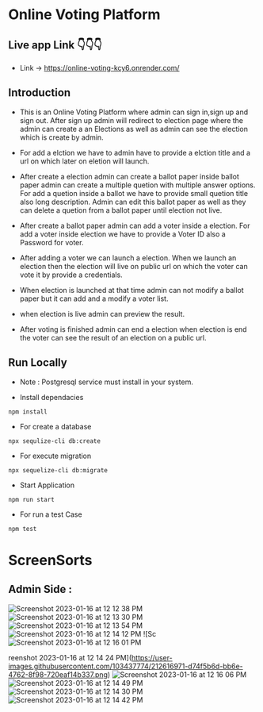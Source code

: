 # Online Voting Platform

## Live app Link :point_down::point_down::point_down:

- Link -> https://online-voting-kcy6.onrender.com/

## Introduction

- This is an Online Voting Platform where admin can sign in,sign up and sign out. After sign up admin will redirect to election page where the admin can create a an Elections as well as admin can see the election which is create by admin.

- For add a elction we have to admin have to provide a elction title and a url on which later on eletion will launch.

- After create a election admin can create a ballot paper inside ballot paper admin can create a multiple quetion with multiple answer options. For add a quetion inside a ballot we have to provide small quetion title also long description. Admin can edit this ballot paper as well as they can delete a quetion from a ballot paper until election not live.

- After create a ballot paper admin can add a voter inside a election. For add a voter inside election we have to provide a Voter ID also a Password for voter.

- After adding a voter we can launch a election. When we launch an election then the election will live on public url on which the voter can vote it by provide a credentials.

- When election is launched at that time admin can not modify a ballot paper but it can add and a modify a voter list.

- when election is live admin can preview the result.

- After voting is finished admin can end a election when election is end the voter can see the result of an election on a public url.

## Run Locally

- Note : Postgresql service must install in your system.

- Install dependacies

```
npm install
```

- For create a database

```
npx sequlize-cli db:create
```

- For execute migration

```
npx sequelize-cli db:migrate
```

- Start Application

```
npm run start
```

- For run a test Case

```
npm test
```

# ScreenSorts

## Admin Side :
![Screenshot 2023-01-16 at 12 12 38 PM](https://user-images.githubusercontent.com/103437774/212616881-3b32fe6c-edfb-4e7b-bdae-3e0a50e603e1.png)
![Screenshot 2023-01-16 at 12 13 30 PM](https://user-images.githubusercontent.com/103437774/212616897-e8eccae4-2e31-40ed-b593-f442d4e31b7f.png)
![Screenshot 2023-01-16 at 12 13 54 PM](https://user-images.githubusercontent.com/103437774/212616927-9137c14e-6593-480c-8b87-30b8b8b07885.png)
![Screenshot 2023-01-16 at 12 14 12 PM](https://user-images.githubusercontent.com/103437774/212616950-700dcdb4-c5ad-455c-bd54-286a744a90b4.png)
![Sc![Screenshot 2023-01-16 at 12 16 01 PM](https://user-images.githubusercontent.com/103437774/212617009-774a9ab1-7a72-4ca0-aa7c-5f1d1f09fcc5.png)

reenshot 2023-01-16 at 12 14 24 PM](https://user-images.githubusercontent.com/103437774/212616971-d74f5b6d-bb6e-4762-8f98-720eaf14b337.png)
![Screenshot 2023-01-16 at 12 16 06 PM](https://user-images.githubusercontent.com/103437774/212617118-c604c2b6-23c8-4f68-8c1f-0b3a35e5b7b0.png)
![Screenshot 2023-01-16 at 12 14 49 PM](https://user-images.githubusercontent.com/103437774/212617133-997b76c8-01c4-46d2-a98b-d3e50481f603.png)
![Screenshot 2023-01-16 at 12 14 30 PM](https://user-images.githubusercontent.com/103437774/212617146-097b7d41-8241-4422-bee6-6aeaaedad3b7.png)
![Screenshot 2023-01-16 at 12 14 42 PM](https://user-images.githubusercontent.com/103437774/212617169-c8d1a7ca-d601-43d7-8f85-2498524b8022.png)




